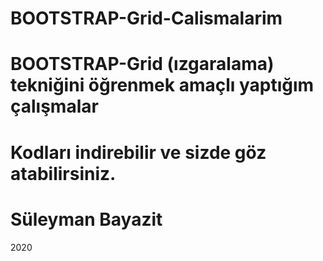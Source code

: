 # BOOTSTRAP-Grid-Calismalarim
# BOOTSTRAP-Grid (ızgaralama) tekniğini öğrenmek amaçlı yaptığım çalışmalar
# Kodları indirebilir ve sizde göz atabilirsiniz.
# Süleyman Bayazit
2020
